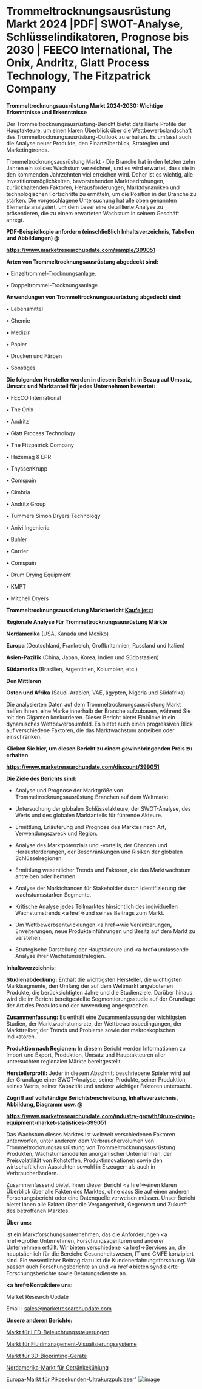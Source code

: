 # Trommeltrocknungsausrüstung Markt 2024 |PDF| SWOT-Analyse, Schlüsselindikatoren, Prognose bis 2030 | FEECO International, The Onix, Andritz, Glatt Process Technology, The Fitzpatrick Company

<strong>Trommeltrocknungsausrüstung Markt 2024-2030: Wichtige Erkenntnisse und Erkenntnisse</strong>

Der Trommeltrocknungsausrüstung-Bericht bietet detaillierte Profile der Hauptakteure, um einen klaren Überblick über die Wettbewerbslandschaft des Trommeltrocknungsausrüstung-Outlook zu erhalten. Es umfasst auch die Analyse neuer Produkte, den Finanzüberblick, Strategien und Marketingtrends.

Trommeltrocknungsausrüstung Markt - Die Branche hat in den letzten zehn Jahren ein solides Wachstum verzeichnet, und es wird erwartet, dass sie in den kommenden Jahrzehnten viel erreichen wird. Daher ist es wichtig, alle Investitionsmöglichkeiten, bevorstehenden Marktbedrohungen, zurückhaltenden Faktoren, Herausforderungen, Marktdynamiken und technologischen Fortschritte zu ermitteln, um die Position in der Branche zu stärken. Die vorgeschlagene Untersuchung hat alle oben genannten Elemente analysiert, um dem Leser eine detaillierte Analyse zu präsentieren, die zu einem erwarteten Wachstum in seinem Geschäft anregt.



<strong><b>PDF-Beispielkopie anfordern (einschließlich Inhaltsverzeichnis, Tabellen und Abbildungen) @ </b></strong>

<strong><a href=https://www.marketresearchupdate.com/sample/399051>

<strong>https://www.marketresearchupdate.com/sample/399051</u></a></strong></strong>



<strong>Arten von Trommeltrocknungsausrüstung abgedeckt sind:</strong>

• Einzeltrommel-Trocknungsanlage.

• Doppeltrommel-Trocknungsanlage



<strong>Anwendungen von Trommeltrocknungsausrüstung abgedeckt sind:</strong>

• Lebensmittel

• Chemie

• Medizin

• Papier

• Drucken und Färben

• Sonstiges



<strong>Die folgenden Hersteller werden in diesem Bericht in Bezug auf Umsatz, Umsatz und Marktanteil für jedes Unternehmen bewertet:</strong>

• FEECO International

• The Onix

• Andritz

• Glatt Process Technology

• The Fitzpatrick Company

• Hazemag & EPR

• ThyssenKrupp

• Comspain

• Cimbria

• Andritz Group

• Tummers Simon Dryers Technology

• Anivi Ingenieria

• Buhler

• Carrier

• Comspain

• Drum Drying Equipment

• KMPT

• Mitchell Dryers



<strong>Trommeltrocknungsausrüstung Marktbericht <a href=https://www.marketresearchupdate.com/buynow/399051>Kaufe jetzt</a></strong>



<strong>Regionale Analyse Für Trommeltrocknungsausrüstung Märkte</strong>



<strong>Nordamerika</strong> (USA, Kanada und Mexiko)



<strong>Europa</strong> (Deutschland, Frankreich, Großbritannien, Russland und Italien)



<strong>Asien-Pazifik</strong> (China, Japan, Korea, Indien und Südostasien)



<strong>Südamerika</strong> (Brasilien, Argentinien, Kolumbien, etc.)



<strong>Den Mittleren</strong> 

<strong>Osten und Afrika</strong> (Saudi-Arabien, VAE, ägypten, Nigeria und Südafrika)

Die analysierten Daten auf dem Trommeltrocknungsausrüstung Markt helfen Ihnen, eine Marke innerhalb der Branche aufzubauen, während Sie mit den Giganten konkurrieren. Dieser Bericht bietet Einblicke in ein dynamisches Wettbewerbsumfeld. Es bietet auch einen progressiven Blick auf verschiedene Faktoren, die das Marktwachstum antreiben oder einschränken.



<strong>Klicken Sie hier, um diesen Bericht zu einem gewinnbringenden Preis zu erhalten
</strong>

<strong><a href=https://www.marketresearchupdate.com/discount/399051>https://www.marketresearchupdate.com/discount/399051</b></u></strong></a>



<strong>Die Ziele des Berichts sind:</strong>

- Analyse und Prognose der Marktgröße von Trommeltrocknungsausrüstung Branchen auf dem Weltmarkt.

- Untersuchung der globalen Schlüsselakteure, der SWOT-Analyse, des Werts und des globalen Marktanteils für führende Akteure.

- Ermittlung, Erläuterung und Prognose des Marktes nach Art, Verwendungszweck und Region.

- Analyse des Marktpotenzials und -vorteils, der Chancen und Herausforderungen, der Beschränkungen und Risiken der globalen Schlüsselregionen.

- Ermittlung wesentlicher Trends und Faktoren, die das Marktwachstum antreiben oder hemmen.

- Analyse der Marktchancen für Stakeholder durch Identifizierung der wachstumsstarken Segmente.

- Kritische Analyse jedes Teilmarktes hinsichtlich des individuellen Wachstumstrends <a href=>und</a> seines Beitrags zum Markt.

- Um Wettbewerbsentwicklungen <a href=>wie</a> Vereinbarungen, Erweiterungen, neue Produkteinführungen und Besitz auf dem Markt zu verstehen.

- Strategische Darstellung der Hauptakteure und <a href=>umfas</a>sende Analyse ihrer Wachstumsstrategien.



<strong>Inhaltsverzeichnis:</strong>



<strong>Studienabdeckung:</strong> Enthält die wichtigsten Hersteller, die wichtigsten Marktsegmente, den Umfang der auf dem Weltmarkt angebotenen Produkte, die berücksichtigten Jahre und die Studienziele. Darüber hinaus wird die im Bericht bereitgestellte Segmentierungsstudie auf der Grundlage der Art des Produkts und der Anwendung angesprochen.



<strong>Zusammenfassung:</strong> Es enthält eine Zusammenfassung der wichtigsten Studien, der Marktwachstumsrate, der Wettbewerbsbedingungen, der Markttreiber, der Trends und Probleme sowie der makroskopischen Indikatoren.



<strong>Produktion nach Regionen:</strong> In diesem Bericht werden Informationen zu Import und Export, Produktion, Umsatz und Hauptakteuren aller untersuchten regionalen Märkte bereitgestellt.



<strong>Herstellerprofil:</strong> Jeder in diesem Abschnitt beschriebene Spieler wird auf der Grundlage einer SWOT-Analyse, seiner Produkte, seiner Produktion, seines Werts, seiner Kapazität und anderer wichtiger Faktoren untersucht.



<strong><b>Zugriff auf vollständige Berichtsbeschreibung, Inhaltsverzeichnis, Abbildung, Diagramm usw. @ </b></strong>

<strong><a href=https://www.marketresearchupdate.com/industry-growth/drum-drying-equipment-market-statistices-399051>https://www.marketresearchupdate.com/industry-growth/drum-drying-equipment-market-statistices-399051</a></strong>

Das Wachstum dieses Marktes ist weltweit verschiedenen Faktoren unterworfen, unter anderem dem Verbrauchervolumen von Trommeltrocknungsausrüstung von Trommeltrocknungsausrüstung Produkten, Wachstumsmodellen anorganischer Unternehmen, der Preisvolatilität von Rohstoffen, Produktinnovationen sowie den wirtschaftlichen Aussichten sowohl in Erzeuger- als auch in Verbraucherländern.

Zusammenfassend bietet Ihnen dieser Bericht <a href=>einen</a> klaren Überblick über alle Fakten des Marktes, ohne dass Sie auf einen anderen Forschungsbericht oder eine Datenquelle verweisen müssen. Unser Bericht bietet Ihnen alle Fakten über die Vergangenheit, Gegenwart und Zukunft des betroffenen Marktes.



<strong>Über uns:</strong>

 ist ein Marktforschungsunternehmen, das die Anforderungen <a href=>großer</a> Unternehmen, Forschungsagenturen und anderer Unternehmen erfüllt. Wir bieten verschiedene <a href=>Services</a> an, die hauptsächlich für die Bereiche Gesundheitswesen, IT und CMFE konzipiert sind. Ein wesentlicher Beitrag dazu ist die Kundenerfahrungsforschung. Wir passen auch Forschungsberichte an und <a href=>bieten</a> syndizierte Forschungsberichte sowie Beratungsdienste an.



<strong><a href=>Kontaktiere uns:</a></strong>

Market Research Update

Email : sales@marketresearchupdate.com



<strong>Unsere anderen Berichte:</strong>

<a href=https://www.linkedin.com/pulse/led-lighting-controllers-market-analysis-understanding>Markt für LED-Beleuchtungssteuerungen</a>

<a href=https://www.linkedin.com/pulse/fluid-management-visualization-systems-market-2023-remarking>Markt für Fluidmanagement-Visualisierungssysteme</a>

<a href=https://www.linkedin.com/pulse/3d-bioprinting-equipment-market-2023-remarking>Markt für 3D-Bioprinting-Geräte</a>

<a href=https://www.linkedin.com/pulse/north-america-beverage-refrigeration-market>Nordamerika-Markt für Getränkekühlung</a>

<a href=https://www.linkedin.com/pulse/europe-picosecond-ultrafast-laser-market-upcoming-trends>Europa-Markt für Pikosekunden-Ultrakurzpulslaser</a>"
![image](https://github.com/RushikeshRI/news24analysis/assets/164026548/8b8f7d72-98e3-438f-891c-d90694dfe176)
